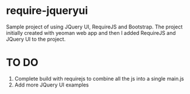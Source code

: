 require-jqueryui
================

Sample project of using JQuery UI, RequireJS and Bootstrap.  The project initially created with yeoman web app and then I added RequireJS and JQuery UI to the project.

TO DO
=====

1. Complete build with requirejs to combine all the js into a single main.js
2. Add more JQuery UI examples

